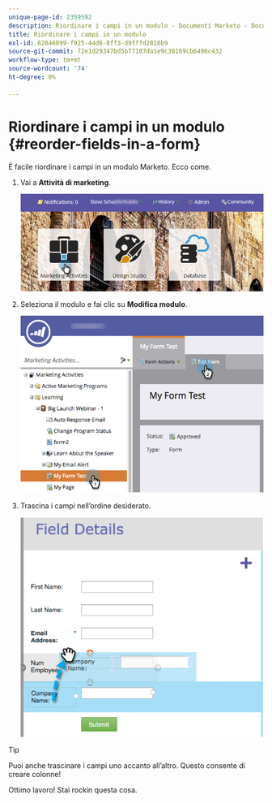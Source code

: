 ```yaml
---
unique-page-id: 2359592
description: Riordinare i campi in un modulo - Documenti Marketo - Documentazione del prodotto
title: Riordinare i campi in un modulo
exl-id: 62846099-f925-44d6-8ff3-d9fffd2816b9
source-git-commit: 72e1d29347bd5b77107da1e9c30169cb6490c432
workflow-type: tm+mt
source-wordcount: '74'
ht-degree: 0%

---
```


# Riordinare i campi in un modulo {#reorder-fields-in-a-form}

È facile riordinare i campi in un modulo Marketo. Ecco come.

1. Vai a **Attività di marketing**.

   ![](assets/login-marketing-activities.png)

1. Seleziona il modulo e fai clic su **Modifica modulo**.

   ![](assets/editform.png)

1. Trascina i campi nell’ordine desiderato.

   ![](assets/image2014-9-15-14-3a45-3a46.png)

>[!TIP]
>
>Puoi anche trascinare i campi uno accanto all’altro. Questo consente di creare colonne!

Ottimo lavoro! Stai rockin questa cosa.
